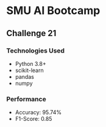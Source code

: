 # SMU AI Bootcamp
## Challenge 21

### Technologies Used

* Python 3.8+
* scikit-learn
* pandas
* numpy

### Performance

* Accuracy: 95.74%
* F1-Score: 0.85
